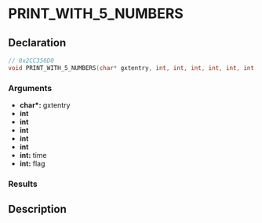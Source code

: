# PRINT_WITH_5_NUMBERS

## Declaration
```cpp
// 0x2CC356D0
void PRINT_WITH_5_NUMBERS(char* gxtentry, int, int, int, int, int, int time, int flag);
```

### Arguments
- **char\*:** gxtentry
- **int**
- **int**
- **int**
- **int**
- **int**
- **int:** time
- **int:** flag

### Results

## Description
